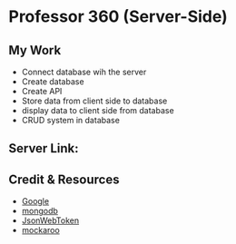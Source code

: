 # Professor 360  (Server-Side)
## My Work
* Connect database wih the server
* Create database
* Create API
* Store data from client side to database
* display data to client side from database
* CRUD system in database
## Server Link: 
## Credit & Resources
* [Google](https://www.google.com/)
* [mongodb](https://www.mongodb.com/atlas/database)
* [JsonWebToken](https://jwt.io/)
* [mockaroo](https://www.mockaroo.com/)
